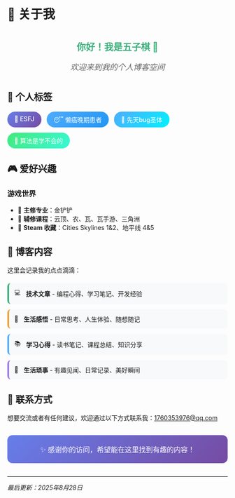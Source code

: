 # 👋 关于我

<div style="text-align: center; margin: 40px 0;">
  <h2 style="color: #3eaf7c; margin-bottom: 10px;">你好！我是五子棋 🎯</h2>
  <p style="font-size: 18px; color: #666; font-style: italic;">欢迎来到我的个人博客空间</p>
</div>

## 🧩 个人标签

<div style="display: flex; flex-wrap: wrap; gap: 12px; margin: 20px 0;">
  <span style="background: linear-gradient(135deg, #667eea 0%, #764ba2 100%); color: white; padding: 8px 16px; border-radius: 20px; font-size: 14px; font-weight: 500;">🧠 ESFJ</span>
  <span style="background: linear-gradient(135deg, #4facfe 0%, #2196f3 100%); color: white; padding: 8px 16px; border-radius: 20px; font-size: 14px; font-weight: 500;">😴 懒癌晚期患者</span>
  <span style="background: linear-gradient(135deg, #4facfe 0%, #00f2fe 100%); color: white; padding: 8px 16px; border-radius: 20px; font-size: 14px; font-weight: 500;">🐛 先天bug圣体</span>
  <span style="background: linear-gradient(135deg, #43e97b 0%, #38f9d7 100%); color: white; padding: 8px 16px; border-radius: 20px; font-size: 14px; font-weight: 500;">🧮 算法是学不会的</span>
</div>

## 🎮 爱好兴趣

### 游戏世界

- 🎲 **主修专业**：金铲铲
- 🎯 **辅修课程**：云顶、农、瓦、瓦手游、三角洲
- 🚗 **Steam 收藏**：Cities Skylines 1&2、地平线 4&5

## 📝 博客内容

这里会记录我的点点滴滴：

<div style="margin: 20px 0;">
  <div style="display: flex; align-items: center; margin: 12px 0; padding: 12px; background: #f8f9fa; border-radius: 8px; border-left: 4px solid #3eaf7c;">
    <span style="margin-right: 12px;">💻</span>
    <span><strong>技术文章</strong> - 编程心得、学习笔记、开发经验</span>
  </div>
  
  <div style="display: flex; align-items: center; margin: 12px 0; padding: 12px; background: #f8f9fa; border-radius: 8px; border-left: 4px solid #e6a23c;">
    <span style="margin-right: 12px;">💭</span>
    <span><strong>生活感悟</strong> - 日常思考、人生体验、随想随记</span>
  </div>
  
  <div style="display: flex; align-items: center; margin: 12px 0; padding: 12px; background: #f8f9fa; border-radius: 8px; border-left: 4px solid #4facfe;">
    <span style="margin-right: 12px;">📚</span>
    <span><strong>学习心得</strong> - 读书笔记、课程总结、知识分享</span>
  </div>
  
  <div style="display: flex; align-items: center; margin: 12px 0; padding: 12px; background: #f8f9fa; border-radius: 8px; border-left: 4px solid #9f7aea;">
    <span style="margin-right: 12px;">🌈</span>
    <span><strong>生活琐事</strong> - 有趣见闻、日常记录、美好瞬间</span>
  </div>
</div>

## 🤝 联系方式

想要交流或者有任何建议，欢迎通过以下方式联系我：1760353976@qq.com

<div style="text-align: center; margin: 30px 0; padding: 20px; background: linear-gradient(135deg, #667eea 0%, #764ba2 100%); border-radius: 12px; color: white;">
  <p style="margin: 0; font-size: 16px; color: white !important;">✨ 感谢你的访问，希望能在这里找到有趣的内容！</p>
</div>

---

*最后更新：2025年8月28日*
